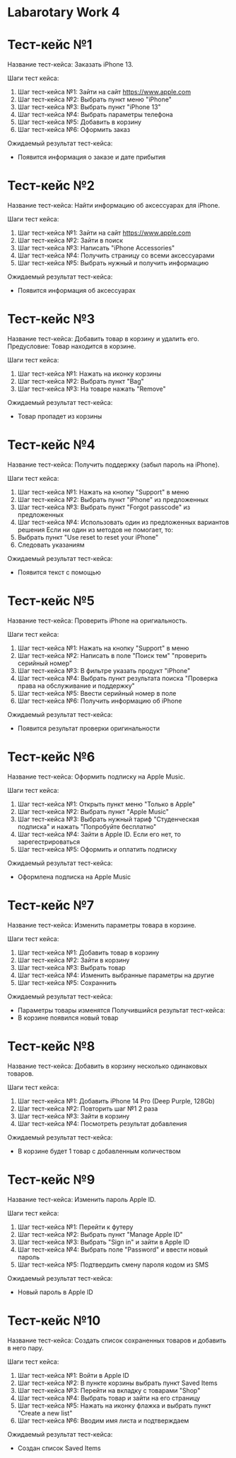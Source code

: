 # Labarotary Work 4

Тест-кейс №1
=================

Название тест-кейса: Заказать iPhone 13.

Шаги тест кейса:
1. Шаг тест-кейса №1: Зайти на сайт https://www.apple.com
2. Шаг тест-кейса №2: Выбрать пункт меню "iPhone"
3. Шаг тест-кейса №3: Выбрать пункт "iPhone 13"
4. Шаг тест-кейса №4: Выбрать параметры телефона
5. Шаг тест-кейса №5: Добавить в корзину
6. Шаг тест-кейса №6: Оформить заказ

Ожидаемый результат тест-кейса: 
 - Появится информация о заказе и дате прибытия

Тест-кейс №2
=================

Название тест-кейса: Найти информацию об аксессуарах для iPhone.

Шаги тест кейса:
1. Шаг тест-кейса №1: Зайти на сайт https://www.apple.com
2. Шаг тест-кейса №2: Зайти в поиск
3. Шаг тест-кейса №3: Написать "iPhone Accessories"
4. Шаг тест-кейса №4: Получить страницу со всеми аксессуарами
5. Шаг тест-кейса №5: Выбрать нужный и получить информацию

Ожидаемый результат тест-кейса: 
 - Появится информация об аксессуарах

Тест-кейс №3
=================

Название тест-кейса: Добавить товар в корзину и удалить его.
Предусловие: Товар находится в корзине.

Шаги тест кейса:
1. Шаг тест-кейса №1: Нажать на иконку корзины
2. Шаг тест-кейса №2: Выбрать пункт "Bag"
3. Шаг тест-кейса №3: На товаре нажать "Remove"

Ожидаемый результат тест-кейса: 
 - Товар пропадет из корзины

Тест-кейс №4
=================

Название тест-кейса: Получить поддержку (забыл пароль на iPhone).

Шаги тест кейса:
1. Шаг тест-кейса №1: Нажать на кнопку "Support" в меню
2. Шаг тест-кейса №2: Выбрать пункт "iPhone" из предложенных
3. Шаг тест-кейса №3: Выбрать пункт "Forgot passcode" из предложенных
4. Шаг тест-кейса №4: Использовать один из предложенных вариантов решения
Если ни один из методов не помогает, то:
5. Выбрать пункт "Use reset to reset your iPhone"
6. Следовать указаниям

Ожидаемый результат тест-кейса: 
 - Появится текст с помощью

Тест-кейс №5
=================

Название тест-кейса: Проверить iPhone на оригиальность.

Шаги тест кейса:
1. Шаг тест-кейса №1: Нажать на кнопку "Support" в меню
2. Шаг тест-кейса №2: Написать в поле "Поиск тем" "проверить серийный номер"
3. Шаг тест-кейса №3: В фильтре указать продукт "iPhone"
4. Шаг тест-кейса №4: Выбрать пункт результата поиска "Проверка права на обслуживание и поддержку"
5. Шаг тест-кейса №5: Ввести серийный номер в поле
6. Шаг тест-кейса №6: Получить информацию об iPhone

Ожидаемый результат тест-кейса: 
 - Появится результат проверки оригинальности

Тест-кейс №6
=================

Название тест-кейса: Оформить подписку на Apple Music.

Шаги тест кейса:
1. Шаг тест-кейса №1: Открыть пункт меню "Только в Apple"
2. Шаг тест-кейса №2: Выбрать пункт "Apple Music"
3. Шаг тест-кейса №3: Выбрать нужный тариф "Студенческая подписка" и нажать "Попробуйте бесплатно"
4. Шаг тест-кейса №4: Зайти в Apple ID. Если его нет, то зарегестрироваться
5. Шаг тест-кейса №5: Оформить и оплатить подписку

Ожидаемый результат тест-кейса: 
 - Оформлена подписка на Apple Music

Тест-кейс №7
=================

Название тест-кейса: Изменить параметры товара в корзине.

Шаги тест кейса:
1. Шаг тест-кейса №1: Добавить товар в корзину
2. Шаг тест-кейса №2: Зайти в корзину
3. Шаг тест-кейса №3: Выбрать товар
4. Шаг тест-кейса №4: Изменить выбранные параметры на другие
5. Шаг тест-кейса №5: Сохраннить 

Ожидаемый результат тест-кейса: 
 - Параметры товары изменятся
Получившийся результат тест-кейса:
 - В корзине появился новый товар

Тест-кейс №8
=================

Название тест-кейса: Добавить в корзину несколько одинаковых товаров.

Шаги тест кейса:
1. Шаг тест-кейса №1: Добавить iPhone 14 Pro (Deep Purple, 128Gb)
2. Шаг тест-кейса №2: Повторить шаг №1 2 раза
3. Шаг тест-кейса №3: Зайти в корзину
4. Шаг тест-кейса №4: Посмотреть результат добавления

Ожидаемый результат тест-кейса: 
 - В корзине будет 1 товар с добавленным количеством

Тест-кейс №9
=================

Название тест-кейса: Изменить пароль Apple ID.

Шаги тест кейса:
1. Шаг тест-кейса №1: Перейти к футеру
2. Шаг тест-кейса №2: Выбрать пункт "Manage Apple ID"
3. Шаг тест-кейса №3: Выбрать "Sign in" и зайти в Apple ID
4. Шаг тест-кейса №4: Выбрать поле "Password" и ввести новый пароль
5. Шаг тест-кейса №5: Подтвердить смену пароля кодом из SMS

Ожидаемый результат тест-кейса: 
 - Новый пароль в Apple ID

Тест-кейс №10
=================

Название тест-кейса: Создать список сохраненных товаров и добавить в него пару.

Шаги тест кейса:
1. Шаг тест-кейса №1: Войти в Apple ID
2. Шаг тест-кейса №2: В пункте корзины выбрать пункт Saved Items
3. Шаг тест-кейса №3: Перейти на вкладку с товарами "Shop"
4. Шаг тест-кейса №4: Выбрать товар и зайти на его страницу
5. Шаг тест-кейса №5: Нажать на иконку флажка и выбрать пункт "Create a new list"
6. Шаг тест-кейса №6: Вводим имя листа и подтверждаем

Ожидаемый результат тест-кейса: 
 - Создан список Saved Items
